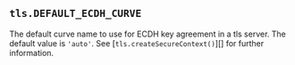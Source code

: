 ## `tls.DEFAULT_ECDH_CURVE`

<!-- YAML
added: v0.11.13
changes:
  - version: v10.0.0
    pr-url: https://github.com/nodejs/node/pull/16853
    description: Default value changed to `'auto'`.
-->

The default curve name to use for ECDH key agreement in a tls server. The
default value is `'auto'`. See [`tls.createSecureContext()`][] for further
information.
